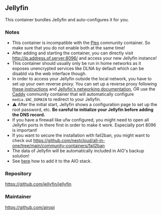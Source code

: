 ## Jellyfin
This container bundles Jellyfin and auto-configures it for you.

### Notes
- This container is incompatible with the [Plex](https://github.com/nextcloud/all-in-one/tree/main/community-containers/plex) community container. So make sure that you do not enable both at the same time!
- After adding and starting the container, you can directly visit http://ip.address.of.server:8096/ and access your new Jellyfin instance!
- This container should usually only be run in home networks as it exposes unencrypted services like DLNA by default which can be disabld via the web interface though.
- In order to access your Jellyfin outside the local network, you have to set up your own reverse proxy. You can set up a reverse proxy following [these instructions](https://github.com/nextcloud/all-in-one/blob/main/reverse-proxy.md) and [Jellyfin's networking documentation](https://jellyfin.org/docs/general/networking/#running-jellyfin-behind-a-reverse-proxy), OR use the [Caddy](https://github.com/nextcloud/all-in-one/tree/main/community-containers/caddy) community container that will automatically configure `media.$NC_DOMAIN` to redirect to your Jellyfin.
- ⚠️ After the initial start, Jellyfin shows a configuration page to set up the root password, etc. **Be careful to initialize your Jellyfin before adding the DNS record.**
- If you have a firewall like ufw configured, you might need to open all Jellyfin ports in there first in order to make it work. Especially port 8096 is important!
- If you want to secure the installation with fail2ban, you might want to check out https://github.com/nextcloud/all-in-one/tree/main/community-containers/fail2ban
- The data of Jellyfin will be automatically included in AIO's backup solution!
- See [here](https://github.com/nextcloud/all-in-one/tree/main/community-containers#community-containers) how to add it to the AIO stack.


### Repository
https://github.com/jellyfin/jellyfin

### Maintainer
https://github.com/airopi
